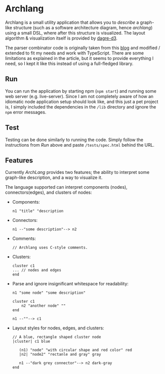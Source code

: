 Archlang
========

Archlang is a small utility application that allows you to _describe_ a
graph-like structure (such as a software architecture diagram, hence _archlang_)
using a small DSL, where after this structure is visualized. The layout
algorithm & visualization itself is provided by
[dagre-d3](https://github.com/cpettitt/dagre-d3/wiki).

The parser combinator code is originally taken from this
[blog](https://medium.com/@chetcorcos/introduction-to-parsers-644d1b5d7f3d) and
modified / extended to fit my needs and work with TypeScript. There are some
limitations as explained in the article, but it seems to provide everything I
need, so I kept it like this instead of using a full-fledged library.

Run
---

You can run the application by starting npm (`npm start`) and running some
web server (e.g. live-server). Since I am not completely aware of how an
idiomatic node application setup should look like, and this just a pet project
is, I simply included the dependencies in the `/lib` directory and ignore the
`npm` error messages.

Test
----

Testing can be done similarly to running the code. Simply follow the
instructions from _Run_ above and paste `/tests/spec.html` behind the URL.

Features
--------

Currently _ArchLang_ provides two features; the ability to interpret some
graph-like description, and a way to visualize it.

The language supported can interpret components (nodes), connectors(edges), and
clusters of nodes:

* Components:
  ```
  n1 "title" "description
  ```

* Connectors:
  ```
  n1 --"some description"--> n2
  ```

* Comments:
  ```
  // Archlang uses C-style comments.
  ```

* Clusters:
  ```
  cluster c1
  ... // nodes and edges
  end
  ```

*  Parse and ignore insignificant whitespace for readability:
   ```
   n1 "some node" "some description"

   cluster c1
       n2 "another node" ""
   end

   n1 --""--> c1
   ```

* Layout styles for nodes, edges, and clusters:
  ```
  // A blue, rectangle shaped cluster node
  |cluster| c1 blue

     (n1) "node" "with circular shape and red color" red
     |n2| "node2" "rectanle and gray" gray

     n1 --"dark grey connector"--> n2 dark-gray
  end
  ```
